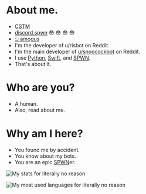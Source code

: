 # About me.
- [CSTM](https://github.com/Deltara3/CSTM)
- [discord.spwn](https://github.com/Deltara3/discord.spwn) :flushed: :flushed: :flushed: :flushed:
- [ඞ amogus](https://github.com/Deltara3/amogus)
- I'm the developer of u/risbot on Reddit.
- I'm the main developer of [u/snoocockbot](https://github.com/Deltara3/snoocockbot) on Reddit.
- I use [Python](https://github.com/python/cpython), [Swift](https://github.com/apple/swift), and [SPWN](https://github.com/Spu7Nix/SPWN-language).
- That's about it.

# Who are you?

- A human.
- Also, read about me.

# Why am I here?

- You found me by accident.
- You know about my bots.
- You are an epic [SPWN](http://github.com/Spu7Nix/SPWN-Language)er.

![My stats for literally no reason](https://github-readme-stats.vercel.app/api?username=Deltara3&theme=vue-dark&show_icons=true&count_private=true)

![My most used languages for literally no reason](https://github-readme-stats.vercel.app/api/top-langs/?username=Deltara3&theme=vue-dark&layout=compact)
